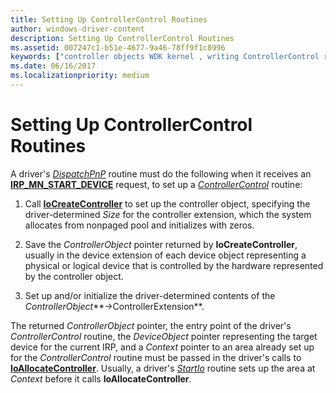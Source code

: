 ```yaml
---
title: Setting Up ControllerControl Routines
author: windows-driver-content
description: Setting Up ControllerControl Routines
ms.assetid: 007247c1-b51e-4677-9a46-78ff9f1c8996
keywords: ["controller objects WDK kernel , writing ControllerControl routines", "ControllerControl routines, writing", "ControllerControl routines, setting up"]
ms.date: 06/16/2017
ms.localizationpriority: medium
---
```


# Setting Up ControllerControl Routines





A driver's [*DispatchPnP*](https://msdn.microsoft.com/library/windows/hardware/ff543341) routine must do the following when it receives an [**IRP\_MN\_START\_DEVICE**](https://msdn.microsoft.com/library/windows/hardware/ff551749) request, to set up a [*ControllerControl*](https://msdn.microsoft.com/library/windows/hardware/ff542049) routine:

1.  Call [**IoCreateController**](https://msdn.microsoft.com/library/windows/hardware/ff548395) to set up the controller object, specifying the driver-determined *Size* for the controller extension, which the system allocates from nonpaged pool and initializes with zeros.

2.  Save the *ControllerObject* pointer returned by **IoCreateController**, usually in the device extension of each device object representing a physical or logical device that is controlled by the hardware represented by the controller object.

3.  Set up and/or initialize the driver-determined contents of the *ControllerObject***-&gt;ControllerExtension**.

The returned *ControllerObject* pointer, the entry point of the driver's *ControllerControl* routine, the *DeviceObject* pointer representing the target device for the current IRP, and a *Context* pointer to an area already set up for the *ControllerControl* routine must be passed in the driver's calls to [**IoAllocateController**](https://msdn.microsoft.com/library/windows/hardware/ff548224). Usually, a driver's [*StartIo*](https://msdn.microsoft.com/library/windows/hardware/ff563858) routine sets up the area at *Context* before it calls **IoAllocateController**.

 

 




